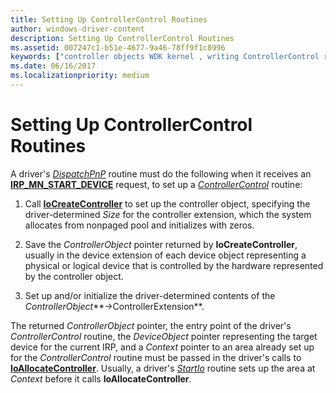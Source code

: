 ```yaml
---
title: Setting Up ControllerControl Routines
author: windows-driver-content
description: Setting Up ControllerControl Routines
ms.assetid: 007247c1-b51e-4677-9a46-78ff9f1c8996
keywords: ["controller objects WDK kernel , writing ControllerControl routines", "ControllerControl routines, writing", "ControllerControl routines, setting up"]
ms.date: 06/16/2017
ms.localizationpriority: medium
---
```


# Setting Up ControllerControl Routines





A driver's [*DispatchPnP*](https://msdn.microsoft.com/library/windows/hardware/ff543341) routine must do the following when it receives an [**IRP\_MN\_START\_DEVICE**](https://msdn.microsoft.com/library/windows/hardware/ff551749) request, to set up a [*ControllerControl*](https://msdn.microsoft.com/library/windows/hardware/ff542049) routine:

1.  Call [**IoCreateController**](https://msdn.microsoft.com/library/windows/hardware/ff548395) to set up the controller object, specifying the driver-determined *Size* for the controller extension, which the system allocates from nonpaged pool and initializes with zeros.

2.  Save the *ControllerObject* pointer returned by **IoCreateController**, usually in the device extension of each device object representing a physical or logical device that is controlled by the hardware represented by the controller object.

3.  Set up and/or initialize the driver-determined contents of the *ControllerObject***-&gt;ControllerExtension**.

The returned *ControllerObject* pointer, the entry point of the driver's *ControllerControl* routine, the *DeviceObject* pointer representing the target device for the current IRP, and a *Context* pointer to an area already set up for the *ControllerControl* routine must be passed in the driver's calls to [**IoAllocateController**](https://msdn.microsoft.com/library/windows/hardware/ff548224). Usually, a driver's [*StartIo*](https://msdn.microsoft.com/library/windows/hardware/ff563858) routine sets up the area at *Context* before it calls **IoAllocateController**.

 

 




